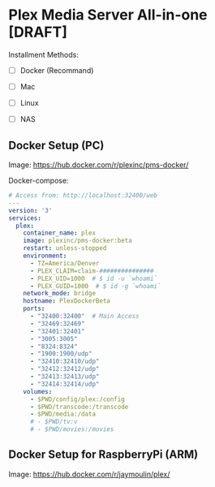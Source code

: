 # Plex Media Server All-in-one [DRAFT]

Installment Methods:
- [ ] Docker (Recommand)
- [ ] Mac
- [ ] Linux
- [ ] NAS


## Docker Setup (PC)

Image: https://hub.docker.com/r/plexinc/pms-docker/

Docker-compose:
```yaml
# Access from: http://localhost:32400/web
---
version: '3'
services:
  plex:
    container_name: plex
    image: plexinc/pms-docker:beta
    restart: unless-stopped
    environment:
      - TZ=America/Denver
      - PLEX_CLAIM=claim-###############
      - PLEX_UID=1000  # $ id -u `whoami`
      - PLEX_GUID=1000  # $ id -g `whoami`
    network_mode: bridge
    hostname: PlexDockerBeta
    ports:
      - "32400:32400"  # Main Access
      - "32469:32469"
      - "32401:32401"
      - "3005:3005"
      - "8324:8324"
      - "1900:1900/udp"
      - "32410:32410/udp"
      - "32412:32412/udp"
      - "32413:32413/udp"
      - "32414:32414/udp"
    volumes:
      - $PWD/config/plex:/config
      - $PWD/transcode:/transcode
      - $PWD/media:/data
      # - $PWD/tv:v
      # - $PWD/movies:/movies
```


## Docker Setup for RaspberryPi (ARM)

Image: https://hub.docker.com/r/jaymoulin/plex/
